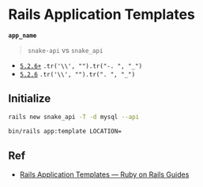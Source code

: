 # Rails Application Templates

**`app_name`**

> `snake-api` vs `snake_api`

* [`5.2.6+`](https://github.com/rails/rails/blob/0b3a63fe07507fca5b2cab6409e85789a46ed624/railties/lib/rails/generators/app_name.rb#L9) `.tr('\\', "").tr("-. ", "_")`
* [`5.2.6`](https://github.com/rails/rails/blob/v5.2.6/railties/lib/rails/generators/rails/app/app_generator.rb#L497) `.tr('\\', "").tr(". ", "_")`


## Initialize

```bash
rails new snake_api -T -d mysql --api
```

```bash
bin/rails app:template LOCATION=
```

## Ref

* [Rails Application Templates — Ruby on Rails Guides](https://guides.rubyonrails.org/rails_application_templates.html)